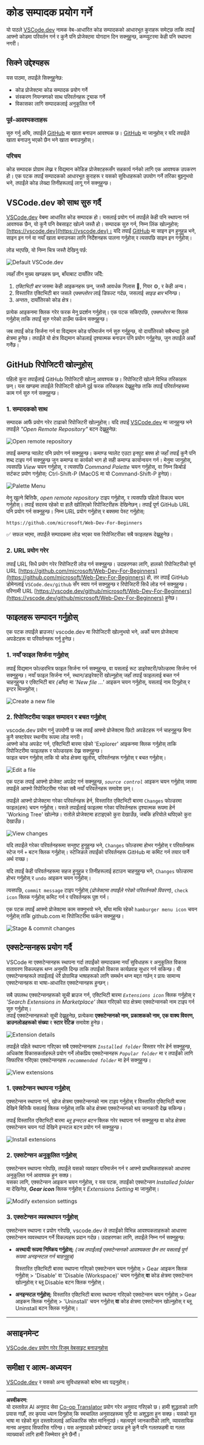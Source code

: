 <!--
CO_OP_TRANSLATOR_METADATA:
{
  "original_hash": "1ba61d96a11309a2a6ea507496dcf7e5",
  "translation_date": "2025-08-28T16:42:52+00:00",
  "source_file": "8-code-editor/1-using-a-code-editor/README.md",
  "language_code": "ne"
}
-->
# कोड सम्पादक प्रयोग गर्ने

यो पाठले [VSCode.dev](https://vscode.dev) नामक वेब-आधारित कोड सम्पादकको आधारभूत कुराहरू समेट्छ ताकि तपाईं आफ्नो कोडमा परिवर्तन गर्न र कुनै पनि प्रोजेक्टमा योगदान दिन सक्नुहुन्छ, कम्प्युटरमा केही पनि स्थापना नगरी।

## सिक्ने उद्देश्यहरू

यस पाठमा, तपाईंले सिक्नुहुनेछ:

- कोड प्रोजेक्टमा कोड सम्पादक प्रयोग गर्ने
- संस्करण नियन्त्रणको साथ परिवर्तनहरू ट्र्याक गर्ने
- विकासका लागि सम्पादकलाई अनुकूलित गर्ने

### पूर्व-आवश्यकताहरू

सुरु गर्नु अघि, तपाईंले [GitHub](https://github.com) मा खाता बनाउन आवश्यक छ। [GitHub](https://github.com/) मा जानुहोस् र यदि तपाईंले खाता बनाउनु भएको छैन भने खाता बनाउनुहोस्।

### परिचय

कोड सम्पादक प्रोग्राम लेख्न र विद्यमान कोडिङ प्रोजेक्टहरूसँग सहकार्य गर्नको लागि एक आवश्यक उपकरण हो। एक पटक तपाईं सम्पादकको आधारभूत कुराहरू र यसको सुविधाहरूको उपयोग गर्ने तरिका बुझ्नुभयो भने, तपाईंले कोड लेख्दा तिनीहरूलाई लागू गर्न सक्नुहुन्छ।

## VSCode.dev को साथ सुरु गर्दै

[VSCode.dev](https://vscode.dev) वेबमा आधारित कोड सम्पादक हो। यसलाई प्रयोग गर्न तपाईंले केही पनि स्थापना गर्न आवश्यक छैन, यो कुनै पनि वेबसाइट खोल्ने जस्तै हो। सम्पादक सुरु गर्न, निम्न लिंक खोल्नुहोस्: [https://vscode.dev](https://vscode.dev)। यदि तपाईं [GitHub](https://github.com/) मा साइन इन हुनुहुन्न भने, साइन इन गर्न वा नयाँ खाता बनाउनका लागि निर्देशनहरू पालना गर्नुहोस् र त्यसपछि साइन इन गर्नुहोस्।

लोड भएपछि, यो निम्न चित्र जस्तै देखिनु पर्छ:

![Default VSCode.dev](../../../../translated_images/default-vscode-dev.5d06881d65c1b3234ce50cd9ed3b0028e6031ad5f5b441bcbed96bfa6311f6d0.ne.png)

त्यहाँ तीन मुख्य खण्डहरू छन्, बाँयाबाट दायाँतिर जाँदै:

1. _एक्टिभिटी बार_ जसमा केही आइकनहरू छन्, जस्तै आवर्धक गिलास 🔎, गियर ⚙️, र केही अन्य।
1. विस्तारित एक्टिभिटी बार जसले _एक्सप्लोरर_ लाई डिफल्ट गर्दछ, जसलाई _साइड बार_ भनिन्छ।
1. अन्ततः, दायाँतिरको कोड क्षेत्र।

प्रत्येक आइकनमा क्लिक गरेर फरक मेनु प्रदर्शन गर्नुहोस्। एक पटक सकिएपछि, _एक्सप्लोरर_ मा क्लिक गर्नुहोस् ताकि तपाईं सुरु गरेको ठाउँमा फर्कन सक्नुहुन्छ।

जब तपाईं कोड सिर्जना गर्न वा विद्यमान कोड परिमार्जन गर्न सुरु गर्नुहुन्छ, यो दायाँतिरको सबैभन्दा ठूलो क्षेत्रमा हुनेछ। तपाईंले यो क्षेत्र विद्यमान कोडलाई दृश्यात्मक बनाउन पनि प्रयोग गर्नुहुनेछ, जुन तपाईंले अर्को गर्नेछ।

## GitHub रिपोजिटरी खोल्नुहोस्

पहिलो कुरा तपाईंलाई GitHub रिपोजिटरी खोल्नु आवश्यक छ। रिपोजिटरी खोल्ने विभिन्न तरिकाहरू छन्। यस खण्डमा तपाईंले रिपोजिटरी खोल्ने दुई फरक तरिकाहरू देख्नुहुनेछ ताकि तपाईं परिवर्तनहरूमा काम गर्न सुरु गर्न सक्नुहुन्छ।

### 1. सम्पादकको साथ

सम्पादक आफैं प्रयोग गरेर टाढाको रिपोजिटरी खोल्नुहोस्। यदि तपाईं [VSCode.dev](https://vscode.dev) मा जानुहुन्छ भने तपाईंले _"Open Remote Repository"_ बटन देख्नुहुनेछ:

![Open remote repository](../../../../translated_images/open-remote-repository.bd9c2598b8949e7fc283cdfc8f4050c6205a7c7c6d3f78c4b135115d037d6fa2.ne.png)

तपाईं कमाण्ड प्यालेट पनि प्रयोग गर्न सक्नुहुन्छ। कमाण्ड प्यालेट एउटा इनपुट बक्स हो जहाँ तपाईं कुनै पनि शब्द टाइप गर्न सक्नुहुन्छ जुन कमाण्ड वा कार्यको भाग हो सही कमाण्ड कार्यान्वयन गर्न। मेनुमा जानुहोस्, त्यसपछि _View_ चयन गर्नुहोस्, र त्यसपछि _Command Palette_ चयन गर्नुहोस्, वा निम्न किबोर्ड सर्टकट प्रयोग गर्नुहोस्: Ctrl-Shift-P (MacOS मा यो Command-Shift-P हुनेछ)।

![Palette Menu](../../../../translated_images/palette-menu.4946174e07f426226afcdad707d19b8d5150e41591c751c45b5dee213affef91.ne.png)

मेनु खुल्ने बित्तिकै, _open remote repository_ टाइप गर्नुहोस्, र त्यसपछि पहिलो विकल्प चयन गर्नुहोस्। तपाईं सदस्य रहेको वा हालै खोलिएको रिपोजिटरीहरू देखिनेछन्। तपाईं पूर्ण GitHub URL पनि प्रयोग गर्न सक्नुहुन्छ। निम्न URL प्रयोग गर्नुहोस् र बक्समा पेस्ट गर्नुहोस्:

```
https://github.com/microsoft/Web-Dev-For-Beginners
```

✅ सफल भएमा, तपाईंले सम्पादकमा लोड भएका यस रिपोजिटरीका सबै फाइलहरू देख्नुहुनेछ।

### 2. URL प्रयोग गरेर

तपाईं URL सिधै प्रयोग गरेर रिपोजिटरी लोड गर्न सक्नुहुन्छ। उदाहरणका लागि, हालको रिपोजिटरीको पूर्ण URL [https://github.com/microsoft/Web-Dev-For-Beginners](https://github.com/microsoft/Web-Dev-For-Beginners) हो, तर तपाईं GitHub डोमेनलाई `VSCode.dev/github` सँग स्वाप गर्न सक्नुहुन्छ र रिपोजिटरी सिधै लोड गर्न सक्नुहुन्छ। परिणामी URL [https://vscode.dev/github/microsoft/Web-Dev-For-Beginners](https://vscode.dev/github/microsoft/Web-Dev-For-Beginners) हुनेछ।

## फाइलहरू सम्पादन गर्नुहोस्

एक पटक तपाईंले ब्राउजर/ vscode.dev मा रिपोजिटरी खोल्नुभयो भने, अर्को चरण प्रोजेक्टमा अपडेटहरू वा परिवर्तनहरू गर्नु हुनेछ।

### 1. नयाँ फाइल सिर्जना गर्नुहोस्

तपाईं विद्यमान फोल्डरभित्र फाइल सिर्जना गर्न सक्नुहुन्छ, वा यसलाई रूट डाइरेक्टरी/फोल्डरमा सिर्जना गर्न सक्नुहुन्छ। नयाँ फाइल सिर्जना गर्न, स्थान/डाइरेक्टरी खोल्नुहोस् जहाँ तपाईं फाइललाई बचत गर्न चाहनुहुन्छ र एक्टिभिटी बार _(बाँया)_ मा _'New file ...'_ आइकन चयन गर्नुहोस्, यसलाई नाम दिनुहोस् र इन्टर थिच्नुहोस्।

![Create a new file](../../../../translated_images/create-new-file.2814e609c2af9aeb6c6fd53156c503ac91c3d538f9cac63073b2dd4a7631f183.ne.png)

### 2. रिपोजिटरीमा फाइल सम्पादन र बचत गर्नुहोस्

vscode.dev प्रयोग गर्नु उपयोगी छ जब तपाईं आफ्नो प्रोजेक्टमा छिटो अपडेटहरू गर्न चाहनुहुन्छ बिना कुनै सफ्टवेयर स्थानीय रूपमा लोड नगरी।  
आफ्नो कोड अपडेट गर्न, एक्टिभिटी बारमा रहेको 'Explorer' आइकनमा क्लिक गर्नुहोस् ताकि रिपोजिटरीमा फाइलहरू र फोल्डरहरू देख्न सक्नुहुन्छ।  
फाइल चयन गर्नुहोस् ताकि यो कोड क्षेत्रमा खुलोस्, परिवर्तनहरू गर्नुहोस् र बचत गर्नुहोस्।

![Edit a file](../../../../translated_images/edit-a-file.52c0ee665ef19f08119d62d63f395dfefddc0a4deb9268d73bfe791f52c5807a.ne.png)

एक पटक तपाईं आफ्नो प्रोजेक्ट अपडेट गर्न सक्नुहुन्छ, _`source control`_ आइकन चयन गर्नुहोस् जसमा तपाईंले आफ्नो रिपोजिटरीमा गरेका सबै नयाँ परिवर्तनहरू समावेश छन्।

तपाईंले आफ्नो प्रोजेक्टमा गरेका परिवर्तनहरू हेर्न, विस्तारित एक्टिभिटी बारमा `Changes` फोल्डरमा फाइल(हरू) चयन गर्नुहोस्। यसले तपाईंलाई फाइलमा गरेका परिवर्तनहरू दृश्यात्मक रूपमा हेर्न 'Working Tree' खोल्नेछ। रातोले प्रोजेक्टमा हटाइएको कुरा देखाउँछ, जबकि हरियोले थपिएको कुरा देखाउँछ।

![View changes](../../../../translated_images/working-tree.c58eec08e6335c79cc708c0c220c0b7fea61514bd3c7fb7471905a864aceac7c.ne.png)

यदि तपाईंले गरेका परिवर्तनहरूमा सन्तुष्ट हुनुहुन्छ भने, `Changes` फोल्डरमा होभर गर्नुहोस् र परिवर्तनहरू स्टेज गर्न `+` बटन क्लिक गर्नुहोस्। स्टेजिङले तपाईंको परिवर्तनहरू GitHub मा कमिट गर्न तयार पार्ने अर्थ राख्छ।

यदि तपाईं केही परिवर्तनहरूमा सहज हुनुहुन्न र तिनीहरूलाई हटाउन चाहनुहुन्छ भने, `Changes` फोल्डरमा होभर गर्नुहोस् र `undo` आइकन चयन गर्नुहोस्।

त्यसपछि, `commit message` टाइप गर्नुहोस् _(प्रोजेक्टमा तपाईंले गरेको परिवर्तनको विवरण)_, `check icon` क्लिक गर्नुहोस् कमिट गर्न र परिवर्तनहरू पुश गर्न।

एक पटक तपाईं आफ्नो प्रोजेक्टमा काम सक्नुभयो भने, बाँया माथि रहेको `hamburger menu icon` चयन गर्नुहोस् ताकि github.com मा रिपोजिटरीमा फर्कन सक्नुहुन्छ।

![Stage & commit changes](../../../../8-code-editor/images/edit-vscode.dev.gif)

## एक्सटेन्सनहरू प्रयोग गर्दै

VSCode मा एक्सटेन्सनहरू स्थापना गर्दा तपाईंको सम्पादकमा नयाँ सुविधाहरू र अनुकूलित विकास वातावरण विकल्पहरू थप्न अनुमति दिन्छ ताकि तपाईंको विकास कार्यप्रवाह सुधार गर्न सकिन्छ। यी एक्सटेन्सनहरूले तपाईंलाई धेरै प्रोग्रामिङ भाषाहरूको लागि समर्थन थप्न मद्दत गर्छन् र प्रायः सामान्य एक्सटेन्सनहरू वा भाषा-आधारित एक्सटेन्सनहरू हुन्छन्।

सबै उपलब्ध एक्सटेन्सनहरूको सूची ब्राउज गर्न, एक्टिभिटी बारमा _`Extensions icon`_ क्लिक गर्नुहोस् र _'Search Extensions in Marketplace'_ लेबल गरिएको पाठ क्षेत्रमा एक्सटेन्सनको नाम टाइप गर्न सुरु गर्नुहोस्।  
तपाईं एक्सटेन्सनहरूको सूची देख्नुहुनेछ, प्रत्येकमा **एक्सटेन्सनको नाम, प्रकाशकको नाम, एक वाक्य विवरण, डाउनलोडहरूको संख्या** र **स्टार रेटिङ** समावेश हुनेछ।

![Extension details](../../../../translated_images/extension-details.9f8f1fd4e9eb2de5069ae413119eb8ee43172776383ebe2f7cf640e11df2e106.ne.png)

तपाईंले पहिले स्थापना गरिएका सबै एक्सटेन्सनहरू _`Installed folder`_ विस्तार गरेर हेर्न सक्नुहुन्छ, अधिकांश विकासकर्ताहरूले प्रयोग गर्ने लोकप्रिय एक्सटेन्सनहरू _`Popular folder`_ मा र तपाईंको लागि सिफारिस गरिएका एक्सटेन्सनहरू _`recommended folder`_ मा हेर्न सक्नुहुन्छ।

![View extensions](../../../../translated_images/extensions.eca0e0c7f59a10b5c88be7fe24b3e32cca6b6058b35a49026c3a9d80b1813b7c.ne.png)

### 1. एक्सटेन्सन स्थापना गर्नुहोस्

एक्सटेन्सन स्थापना गर्न, खोज क्षेत्रमा एक्सटेन्सनको नाम टाइप गर्नुहोस् र विस्तारित एक्टिभिटी बारमा देखिने बित्तिकै यसलाई क्लिक गर्नुहोस् ताकि कोड क्षेत्रमा एक्सटेन्सनको थप जानकारी देख्न सकिन्छ।

तपाईं विस्तारित एक्टिभिटी बारमा _ब्लू इन्स्टल बटन_ क्लिक गरेर स्थापना गर्न सक्नुहुन्छ वा कोड क्षेत्रमा एक्सटेन्सन चयन गर्दा देखिने इन्स्टल बटन प्रयोग गर्न सक्नुहुन्छ।

![Install extensions](../../../../8-code-editor/images/install-extension.gif)

### 2. एक्सटेन्सन अनुकूलित गर्नुहोस्

एक्सटेन्सन स्थापना गरेपछि, तपाईंले यसको व्यवहार परिमार्जन गर्न र आफ्नो प्राथमिकताहरूको आधारमा अनुकूलित गर्न आवश्यक हुन सक्छ।  
यसका लागि, एक्सटेन्सन आइकन चयन गर्नुहोस्, र यस पटक, तपाईंको एक्सटेन्सन _Installed folder_ मा देखिनेछ, _**Gear icon**_ क्लिक गर्नुहोस् र _Extensions Setting_ मा जानुहोस्।

![Modify extension settings](../../../../translated_images/extension-settings.21c752ae4f4cdb78a867f140ccd0680e04619d0c44bb4afb26373e54b829d934.ne.png)

### 3. एक्सटेन्सन व्यवस्थापन गर्नुहोस्

एक्सटेन्सन स्थापना र प्रयोग गरेपछि, vscode.dev ले तपाईंको विभिन्न आवश्यकताहरूको आधारमा एक्सटेन्सन व्यवस्थापन गर्ने विकल्पहरू प्रदान गर्दछ। उदाहरणका लागि, तपाईंले निम्न गर्न सक्नुहुन्छ:

- **अस्थायी रूपमा निष्क्रिय गर्नुहोस्:** _(जब तपाईंलाई एक्सटेन्सनको आवश्यकता छैन तर यसलाई पूर्ण रूपमा अनइन्स्टल गर्न चाहनुहुन्न)_

    विस्तारित एक्टिभिटी बारमा स्थापना गरिएको एक्सटेन्सन चयन गर्नुहोस् > Gear आइकन क्लिक गर्नुहोस् > 'Disable' वा 'Disable (Workspace)' चयन गर्नुहोस् **वा** कोड क्षेत्रमा एक्सटेन्सन खोल्नुहोस् र ब्लू Disable बटन क्लिक गर्नुहोस्।

- **अनइन्स्टल गर्नुहोस्:** विस्तारित एक्टिभिटी बारमा स्थापना गरिएको एक्सटेन्सन चयन गर्नुहोस् > Gear आइकन क्लिक गर्नुहोस् > 'Uninstall' चयन गर्नुहोस् **वा** कोड क्षेत्रमा एक्सटेन्सन खोल्नुहोस् र ब्लू Uninstall बटन क्लिक गर्नुहोस्।

---

## असाइनमेन्ट

[VSCode.dev प्रयोग गरेर रिजुम वेबसाइट बनाउनुहोस्](https://github.com/microsoft/Web-Dev-For-Beginners/blob/main/8-code-editor/1-using-a-code-editor/assignment.md)

## समीक्षा र आत्म-अध्ययन

[VSCode.dev](https://code.visualstudio.com/docs/editor/vscode-web?WT.mc_id=academic-0000-alfredodeza) र यसको अन्य सुविधाहरूको बारेमा थप पढ्नुहोस्।

---

**अस्वीकरण**:  
यो दस्तावेज़ AI अनुवाद सेवा [Co-op Translator](https://github.com/Azure/co-op-translator) प्रयोग गरेर अनुवाद गरिएको छ। हामी शुद्धताको लागि प्रयास गर्छौं, तर कृपया ध्यान दिनुहोस् कि स्वचालित अनुवादहरूमा त्रुटि वा अशुद्धता हुन सक्छ। यसको मूल भाषा मा रहेको मूल दस्तावेज़लाई आधिकारिक स्रोत मानिनुपर्छ। महत्वपूर्ण जानकारीको लागि, व्यावसायिक मानव अनुवाद सिफारिस गरिन्छ। यस अनुवादको प्रयोगबाट उत्पन्न हुने कुनै पनि गलतफहमी वा गलत व्याख्याको लागि हामी जिम्मेवार हुने छैनौं।